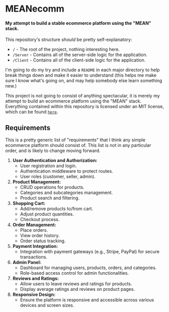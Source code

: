 # MEANecomm
#### My attempt to build a stable ecommerce platform using the "MEAN" stack.
This repository's structure *should* be pretty self-explanatory:
- `/` - The root of the project, nothing interesting here.
- `/Server` - Contains all of the server-side logic for the application.
- `/Client` - Contains all of the client-side logic for the application.

I'm going to do my try and include a `README` in each major directory to help break things down and make it easier to understand (this helps me make sure I know what's going on, and may help somebody else learn something new.)

This project is not going to consist of anything spectacular, it is merely my attempt to build an ecommerce platform using the "MEAN" stack. Everything contained within this repository is licensed under an MIT license, which can be found [`here`](https://github.com/devbrynden/MEANecomm/blob/main/LICENSE.md).

## Requirements
This is a pretty generic list of "requirements" that I think any simple ecommerce platform should consist of. This list is not in any particular order, and is likely to change moving forward.

1.  **User Authentication and Authorization:**
    -   User registration and login.
    -   Authentication middleware to protect routes.
    -   User roles (customer, seller, admin).
2.  **Product Management:**
    -   CRUD operations for products.
    -   Categories and subcategories management.
    -   Product search and filtering.
3.  **Shopping Cart:**
    -   Add/remove products to/from cart.
    -   Adjust product quantities.
    -   Checkout process.
4.  **Order Management:**
    -   Place orders.
    -   View order history.
    -   Order status tracking.
6.  **Payment Integration:**
    -   Integration with payment gateways (e.g., Stripe, PayPal) for secure transactions.
6.  **Admin Panel:**
    -   Dashboard for managing users, products, orders, and categories.
    -   Role-based access control for admin functionalities.
7.  **Reviews and Ratings:**
    -   Allow users to leave reviews and ratings for products.
    -   Display average ratings and reviews on product pages.
8.  **Responsive Design:**
    -   Ensure the platform is responsive and accessible across various devices and screen sizes.